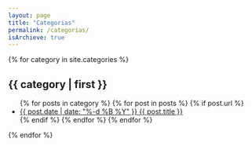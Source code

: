 ```yaml
---
layout: page
title: "Categorias"
permalink: /categorias/
isArchieve: true
---
```


<div>
{% for category in site.categories %}
      <div class="catbloc" id="{{ category | first | remove:' ' }}">
          <h2>{{ category | first }}</h2>          
          <ul>
             {% for posts in category %}
               {% for post in posts %}
                 {% if post.url %}
                   <li>
                    <a href="{{ post.url }}">
                      <time>{{ post.date | date: "%-d %B %Y" }}</time>
                      {{ post.title }}
                    </a>
                  </li>
                {% endif %}
              {% endfor %}
            {% endfor %}
         </ul>
     </div>
{% endfor %}
</div>